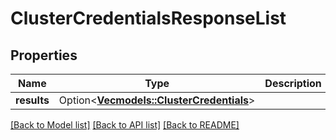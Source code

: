 # ClusterCredentialsResponseList

## Properties

Name | Type | Description | Notes
------------ | ------------- | ------------- | -------------
**results** | Option<[**Vec<models::ClusterCredentials>**](ClusterCredentials.md)> |  | [optional]

[[Back to Model list]](../README.md#documentation-for-models) [[Back to API list]](../README.md#documentation-for-api-endpoints) [[Back to README]](../README.md)


